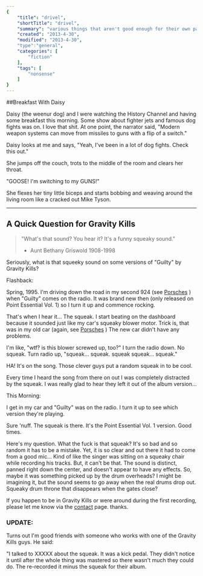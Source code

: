 ```yaml
---
{
    "title": "drivel",
    "shortTitle": "drivel",
    "summary": "various things that aren't good enough for their own page",
    "created": "2013-4-30",
    "modified": "2013-4-30",
    "type":"general",
    "categories": [
        "fiction"
    ],
    "tags": [
        "nonsense"
    ]
}
---
```

##Breakfast With Daisy

Daisy (the weenur dog) and I were watching the History Channel and having some breakfast this morning. Some show 
about fighter jets and famous dog fights was on. I love that shit. At one point, the narrator said, "Modern weapon systems can move from missiles to guns with a flip of a switch."

Daisy looks at me and says, "Yeah, I've been in a lot of dog fights. Check this out."

She jumps off the couch, trots to the middle of the room and clears her throat.

"GOOSE! I'm switching to my GUNS!"

She flexes her tiny little biceps and starts bobbing and weaving around the living room like a cracked out Mike Tyson.

****

## A Quick Question for Gravity Kills

>"What's that sound? You hear it? It's a funny squeaky sound." 
>- Aunt Bethany Griswold 1908-1998

Seriously, what is that squeeky sound on some versions of "Guilty" by
Gravity Kills?

Flashback:

Spring, 1995. I'm driving down the road in my second 924 (see
[Porsches](porsches.html) ) when "Guilty" comes on the radio. It was
brand new then (only released on Point Essential Vol. 1) so I turn it up
and commence rocking.

That's when I hear it... The squeak. I start beating on the dashboard
because it sounded just like my car's squeaky blower motor. Trick is,
that was in my old car (again, see [Porsches](porsches.html) ) The new
car didn't have any problems.

I'm like, "wtf? is this blower screwed up, too?" I turn the radio down.
No squeak. Turn radio up, "squeak... squeak. squeak squeak... squeak."

HA! It's on the song. Those clever guys put a random squeak in to be
cool.

Every time I heard the song from there on out I was completely
distracted by the squeak. I was really glad to hear they left it out of
the album version...

This Morning:

I get in my car and "Guilty" was on the radio. I turn it up to see which
version they're playing.

Sure 'nuff. The squeak is there. It's the Point Essential Vol. 1
version. Good times.

Here's my question. What the fuck is that squeak? It's so bad and so
random it has to be a mistake. Yet, it is so clear and out there it had
to come from a good mic... Kind of like the singer was sitting on a
squeaky chair while recording his tracks. But, it can't be that. The
sound is distinct, panned right down the center, and doesn't appear to
have any effects. So, maybe it was something picked up by the drum
overheads? I might be imagining it, but the sound seems to go away when
the real drums drop out. Squeaky drum throne that disappears when the
gates close?

If you happen to be in Gravity Kills or were around during the first
recording, please let me know via the [contact](contact.html) page.
thanks.

### UPDATE:

Turns out I'm good friends with someone who works with one of the
Gravity Kills guys. He said:

"I talked to XXXXX about the squeak. It was a kick pedal. They didn't
notice it until after the whole thing was mastered so there wasn't much
they could do. The re-recorded it minus the squeak for their album.
